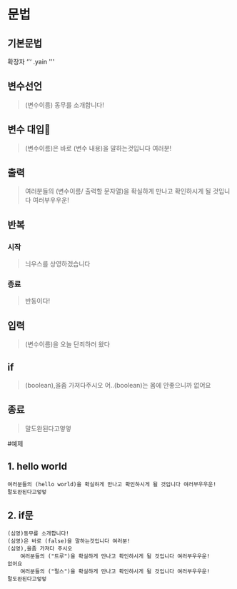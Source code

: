 # 문법

## 기본문법

확장자 ‘’‘ .yain '''

## 변수선언 

> (변수이름) 동무를 소개합니다!

## 변수 대입

> (변수이름)은 바로 (변수 내용)을 말하는것입니다 여러분!

## 출력

> 여러분들의 (변수이름/ 출력할 문자열)을 확실하게 만나고 확인하시게 될 것입니다 여러부우우운!
## 반복

### 시작

> 늬우스를 상영하겠습니다
### 종료

> 반동이다!

## 입력

> (변수이름)을 오늘 단죄하러 왔다

## if

> (boolean),을좀 가져다주시오
> 어..(boolean)는 몸에 안좋으니까
> 없어요

## 종료


> 말도완된다고엏엏

#예제

## 1. hello world
```
여러분들의 (hello world)을 확실하게 만나고 확인하시게 될 것입니다 여러부우우운!
말도완된다고엏엏
```

## 2. if문
```
(심영)동무를 소개합니다!
(심영)은 바로 (false)을 말하는것입니다 여러분!
(심영),을좀 가져다 주시오
	여러분들의 ("트루")을 확실하게 만나고 확인하시게 될 것입니다 여러부우우운!
없어요
	여러분들의 ("펄스")을 확실하게 만나고 확인하시게 될 것입니다 여러부우우운!
말도완된다고엏엏
```
